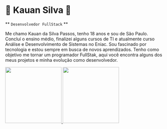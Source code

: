 # 👾 Kauan Silva 👾

** `Desenvolvedor FullStack` **

Me chamo Kauan da Silva Passos, tenho 18 anos e sou de São Paulo. Concluí o ensino médio, finalizei alguns cursos de TI e atualmente curso Análise e Desenvolvimento de Sistemas no Eniac. Sou fascinado por tecnologia e estou sempre em busca de novos aprendizados. Tenho como objetivo me tornar um programador FullStak, aqui você encontra alguns dos meus projetos e minha evolução como desenvolvedor.

<div>
    <a href="https://github.com/kauan0613">
    <img height="180em" src="https://github-readme-status.vercel.app/api?username-kauan0613&show_icons-false&theme-dark&include_all_commits-true&count_private-true"/>
    <img height="180em" src="https://github-readme-status.vercel.app/api/top-langs/?username-kauan0613&layout-compact&langs_count-16&theme-dracula"/>





</div>
